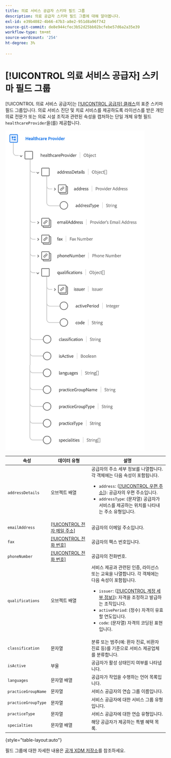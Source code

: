 ```yaml
---
title: 의료 서비스 공급자 스키마 필드 그룹
description: 의료 공급자 스키마 필드 그룹에 대해 알아봅니다.
exl-id: e39b4082-4b66-47b3-a8e2-951d8a96f742
source-git-commit: de8e944cfec3b52d25bb02bcfebe57d6a2a35e39
workflow-type: tm+mt
source-wordcount: '254'
ht-degree: 3%

---
```


# [!UICONTROL 의료 서비스 공급자] 스키마 필드 그룹

[!UICONTROL 의료 서비스 공급자]는 [[!UICONTROL 공급자] 클래스](../../classes/provider.md)의 표준 스키마 필드 그룹입니다. 의료 서비스 진단 및 치료 서비스를 제공하도록 라이선스를 받은 개인 의료 전문가 또는 의료 시설 조직과 관련된 속성을 캡처하는 단일 개체 유형 필드 `healthcareProvider`을(를) 제공합니다.

![](../../images/field-groups/healthcare-provider.png)

| 속성 | 데이터 유형 | 설명 |
| --- | --- | --- |
| `addressDetails` | 오브젝트 배열 | 공급자의 주소 세부 정보를 나열합니다. 각 객체에는 다음 속성이 포함됩니다. <ul><li>`address`: ([[!UICONTROL 우편 주소]](../../data-types/postal-address.md)): 공급자의 우편 주소입니다.</li><li>`addressType`: (문자열) 공급자가 서비스를 제공하는 위치를 나타내는 주소 유형입니다.</li></ul> |
| `emailAddress` | [[!UICONTROL 전자 메일 주소]](../../data-types/email-address.md) | 공급자의 이메일 주소입니다. |
| `fax` | [[!UICONTROL 전화 번호]](../../data-types/phone-number.md) | 공급자의 팩스 번호입니다. |
| `phoneNumber` | [[!UICONTROL 전화 번호]](../../data-types/phone-number.md) | 공급자의 전화번호. |
| `qualifications` | 오브젝트 배열 | 서비스 제공과 관련된 인증, 라이선스 또는 교육을 나열합니다. 각 객체에는 다음 속성이 포함됩니다. <ul><li>`issuer`: ([[!UICONTROL 계정 세부 정보]](../../data-types/account-details.md)): 자격을 조정하고 발급하는 조직입니다.</li><li>`activePeriod`: (정수) 자격이 유효할 연도입니다.</li><li>`code`: (문자열) 자격의 코딩된 표현입니다.</li></ul> |
| `classification` | 문자열 | 분류 또는 범주(예: 환자 진료, 비환자 진료 등)를 기준으로 서비스 제공업체를 분류합니다. |
| `isActive` | 부울 | 공급자가 활성 상태인지 여부를 나타냅니다. |
| `languages` | 문자열 배열 | 공급자가 작업을 수행하는 언어 목록입니다. |
| `practiceGroupName` | 문자열 | 서비스 공급자의 연습 그룹 이름입니다. |
| `practiceGroupType` | 문자열 | 서비스 공급자에 대한 서비스 그룹 유형입니다. |
| `practiceType` | 문자열 | 서비스 공급자에 대한 연습 유형입니다. |
| `specialties` | 문자열 배열 | 해당 공급자가 제공하는 특별 혜택 목록. |

{style="table-layout:auto"}

필드 그룹에 대한 자세한 내용은 [공개 XDM 저장소](https://github.com/adobe/xdm/blob/master/components/fieldgroups/provider/healthcare-provider-details.schema.json)를 참조하세요.
